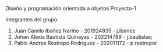 Diseño y programación orientada a objetos
Proyecto-1

Integrantes del grupo:

1. Juan Camilo Ibañez Nariño - 201924835 - j.ibanez
2. Johan Alexis Bautista Quinayas - 202214789 - j.bautistaq
3. Pablo Andres Restrepo Rodriguez - 202011172 - p.restrepor


